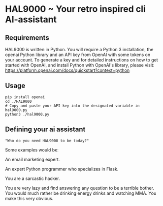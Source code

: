 # HAL9000 ~ Your retro inspired cli AI-assistant

## Requirements

HAL9000 is written in Python. You will require a Python 3 installation, the openai Python library and an API key from OpenAI with some tokens on your account. To generate a key and for detailed instructions on how to get started with OpenAI, and install Python with OpenAI's library, please visit: https://platform.openai.com/docs/quickstart?context=python

## Usage

```git clone https://github.com/0x00wolf/HAL9000
pip install openai
cd ./HAL9000
# Copy and paste your API key into the designated variable in hal9000.py
python3 ./hal9000.py
```

## Defining your ai assistant

`"Who do you need HAL9000 to be today?"`

Some examples would be:

An email marketing expert.

An expert Python programmer who specializes in Flask.

You are a sarcastic hacker.

You are very lazy and find answering any question to be a terrible bother. You would much rather be drinking energy drinks and watching MMA. You make this very obvious.
